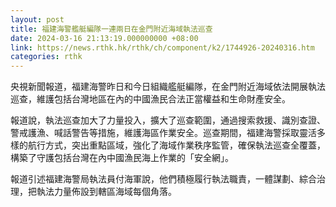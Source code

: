 ```yaml
---
layout: post
title: 福建海警艦艇編隊一連兩日在金門附近海域執法巡查
date: 2024-03-16 21:13:19.000000000 +08:00
link: https://news.rthk.hk/rthk/ch/component/k2/1744926-20240316.htm
categories: rthk
---
```


央視新聞報道，福建海警昨日和今日組織艦艇編隊，在金門附近海域依法開展執法巡查，維護包括台灣地區在內的中國漁民合法正當權益和生命財產安全。

報道說，執法巡查加大了力量投入，擴大了巡查範圍，通過搜索救援、識別查證、警戒護漁、喊話警告等措施，維護海區作業安全。巡查期間，福建海警採取靈活多樣的航行方式，突出重點區域，強化了海域作業秩序監管，確保執法巡查全覆蓋，構築了守護包括台灣在內中國漁民海上作業的「安全網」。

報道引述福建海警局執法員付海軍說，他們積極履行執法職責，一體謀劃、綜合治理，把執法力量佈設到轄區海域每個角落。

